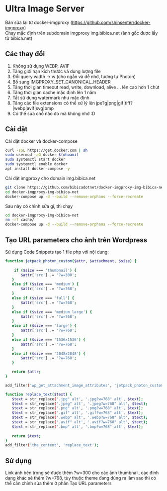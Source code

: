 # Ultra Image Server
Bản sửa lại từ docker-imgproxy (https://github.com/shinsenter/docker-imgproxy) <br>
Chạy mặc định trên subdomain imgproxy img.bibica.net (ảnh gốc được lấy từ bibica.net)

## Các thay đổi
1. Không sử dụng WEBP, AVIF
2. Tăng giới hạn kích thước và dung lượng file
3. Đổi query width -> w (cho ngắn và dễ nhớ, tương tự Photon)
4. Bổ sung IMGPROXY_SET_CANONICAL_HEADER
5. Tăng thời gian timeout read, write, download, alive ... lên cao hơn 1 chút
6. Tăng thời gian cache mặc định lên 1 năm
7. Tắt sử dụng watermark như mặc định
8. Tăng các file extensions có thể xử lý lên jpe?g|png|gif|tiff?|webp|avif|svg|bmp
9. Có thể sửa chỗ nào đó mà không nhớ :D

## Cài đặt
Cài đặt docker và docker-compose
```bash
curl -sSL https://get.docker.com | sh
sudo usermod -aG docker $(whoami)
sudo systemctl start docker
sudo systemctl enable docker
apt install docker-compose -y
```
Cài đặt imgproxy cho domain img.bibica.net
```bash
git clone https://github.com/bibicadotnet/docker-imgproxy-img-bibica-net.git
cd docker-imgproxy-img-bibica-net
docker-compose up -d --build --remove-orphans --force-recreate
```
Sau này có chỉnh sửa gì, thì chạy
```bash
cd docker-imgproxy-img-bibica-net
rm -rf cache/
docker-compose up -d --build --remove-orphans --force-recreate
```
## Tạo URL parameters cho ảnh trên Wordpress
Sử dụng Code Snippets tạo 1 file php với nội dung:
 ```bash
function jetpack_photon_custom($attr, $attachment, $size) {
	
	 if ($size === 'thumbnail') {
        $attr['src'] .= '?w=300';
	} 
	else if ($size === 'medium') {
        $attr['src'] .= '?w=768';
	}
	else if ($size === 'full') {
        $attr['src'] .= '?w=768';
    }	
	else if ($size === 'medium_large') {
        $attr['src'] .= '?w=768';
    }	
	else if ($size === 'large') {
        $attr['src'] .= '?w=768';
    }	
	else if ($size === '1536x1536') {
        $attr['src'] .= '?w=768';
    }
	else if ($size === '2048x2048') {
        $attr['src'] .= '?w=768';
    }

    return $attr;
}

add_filter('wp_get_attachment_image_attributes', 'jetpack_photon_custom', 999 , 3);

function replace_text($text) {
	$text = str_replace('.jpg" alt', '.jpg?w=768" alt', $text);
	$text = str_replace('.jpeg" alt', '.jpeg?w=768" alt', $text);
	$text = str_replace('.png" alt', '.png?w=768" alt', $text);
	$text = str_replace('.gif" alt', '.gif?w=768" alt', $text);
	$text = str_replace('.webp" alt', '.webp?w=768" alt', $text);
	$text = str_replace('.avif" alt', '.avif?w=768" alt', $text);
	$text = str_replace('.bmp" alt', '.bmp?w=768" alt', $text);
	
	return $text;
}
add_filter('the_content', 'replace_text');

```
## Sử dụng
Link ảnh bên trong sẽ được thêm ?w=300 cho các ảnh thumbnail, các định dạng khác sẽ thêm ?w=768, tùy thuộc theme đang dùng ra làm sao thì có thể cần chỉnh sửa thêm ở phần Tạo URL parameters
